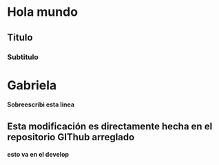 # Hola mundo
## Titulo
### Subtitulo

# Gabriela
#### Sobreescribi esta linea
## Esta modificación es directamente hecha en el repositorio GIThub arreglado
#### esto va en el develop

